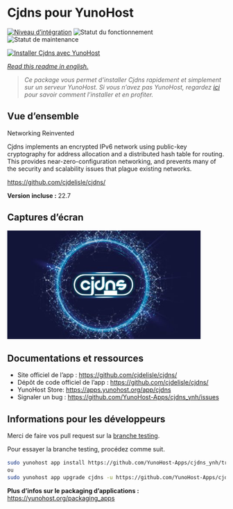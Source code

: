 <!--
N.B.: This README was automatically generated by https://github.com/YunoHost/apps/tree/master/tools/README-generator
It shall NOT be edited by hand.
-->

# Cjdns pour YunoHost

[![Niveau d’intégration](https://dash.yunohost.org/integration/cjdns.svg)](https://dash.yunohost.org/appci/app/cjdns) ![Statut du fonctionnement](https://ci-apps.yunohost.org/ci/badges/cjdns.status.svg) ![Statut de maintenance](https://ci-apps.yunohost.org/ci/badges/cjdns.maintain.svg)

[![Installer Cjdns avec YunoHost](https://install-app.yunohost.org/install-with-yunohost.svg)](https://install-app.yunohost.org/?app=cjdns)

*[Read this readme in english.](./README.md)*

> *Ce package vous permet d’installer Cjdns rapidement et simplement sur un serveur YunoHost.
Si vous n’avez pas YunoHost, regardez [ici](https://yunohost.org/#/install) pour savoir comment l’installer et en profiter.*

## Vue d’ensemble

Networking Reinvented

Cjdns implements an encrypted IPv6 network using public-key cryptography for address allocation and a distributed hash table for routing. This provides near-zero-configuration networking, and prevents many of the security and scalability issues that plague existing networks.

https://github.com/cjdelisle/cjdns/

**Version incluse :** 22.7

## Captures d’écran

![Capture d’écran de Cjdns](./doc/screenshots/screenshot.png)

## Documentations et ressources

* Site officiel de l’app : <https://github.com/cjdelisle/cjdns/>
* Dépôt de code officiel de l’app : <https://github.com/cjdelisle/cjdns/>
* YunoHost Store: <https://apps.yunohost.org/app/cjdns>
* Signaler un bug : <https://github.com/YunoHost-Apps/cjdns_ynh/issues>

## Informations pour les développeurs

Merci de faire vos pull request sur la [branche testing](https://github.com/YunoHost-Apps/cjdns_ynh/tree/testing).

Pour essayer la branche testing, procédez comme suit.

``` bash
sudo yunohost app install https://github.com/YunoHost-Apps/cjdns_ynh/tree/testing --debug
ou
sudo yunohost app upgrade cjdns -u https://github.com/YunoHost-Apps/cjdns_ynh/tree/testing --debug
```

**Plus d’infos sur le packaging d’applications :** <https://yunohost.org/packaging_apps>